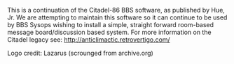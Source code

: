 This is a continuation of the Citadel-86 BBS software, as published by Hue, Jr.  We are attempting to maintain this software so it can continue to be used by BBS Sysops wishing to install a simple, straight forward room-based message board/discussion based system.  For more information on the Citadel legacy see: http://anticlimactic.retrovertigo.com/

Logo credit: Lazarus (scrounged from archive.org)
